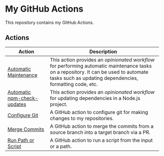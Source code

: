 # My GitHub Actions

This repository contains my GitHub Actions.

## Actions

| Action                                                     | Description                                                                                                                                                                                      |
| ---------------------------------------------------------- | ------------------------------------------------------------------------------------------------------------------------------------------------------------------------------------------------ |
| [Automatic Maintenance](automatic-maintenance)             | This action provides an _opinionated workflow_ for performing automatic maintenance tasks on a repository. It can be used to automate tasks such as updating dependencies, formatting code, etc. |
| [Automatic npm-check-updates](automatic-npm-check-updates) | This action provides an _opinionated workflow_ for updating dependencies in a Node.js project.                                                                                                   |
| [Configure Git](configure-git)                             | A GitHub action to configure git for making changes to my repositories.                                                                                                                          |
| [Merge Commits](merge-commits)                             | A GitHub action to merge the commits from a source branch into a target branch via a PR.                                                                                                         |
| [Run Path or Script](run-path-or-script)                   | A GitHub action to run a script from the input or a path.                                                                                                                                        |
